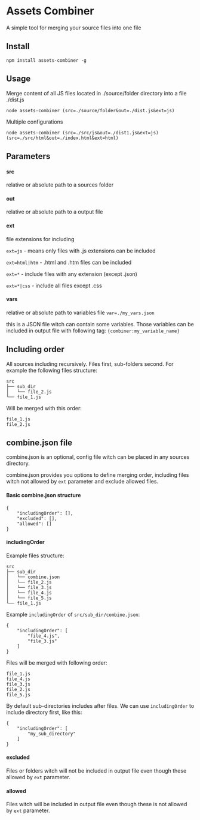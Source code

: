 Assets Combiner
===
A simple tool for merging your source files into one file

Install
---
    npm install assets-combiner -g

Usage
---
Merge content of all JS files located in ./source/folder directory into a file ./dist.js

    node assets-combiner (src=./source/folder&out=./dist.js&ext=js)
    
Multiple configurations

    node assets-combiner (src=./src/js&out=./dist1.js&ext=js) (src=./src/html&out=./index.html&ext=html)
    
Parameters
---
#### src
relative or absolute path to a sources folder

#### out
relative or absolute path to a output file

#### ext
file extensions for including

`ext=js` - means only files with .js extensions can be included

`ext=html|htm` - .html and .htm files can be included

`ext=*` - include files with any extension (except .json)

`ext=*|css` - include all files except .css

#### vars
relative or absolute path to variables file
`var=./my_vars.json`

this is a JSON file witch can contain some variables. Those variables can be included in output file with following tag: `{combiner:my_variable_name}`

Including order
---
All sources including recursively. Files first, sub-folders second. For example the following files structure:

    src
    ├── sub_dir
    │   └── file_2.js
    └── file_1.js
    
Will be merged with this order:

    file_1.js
    file_2.js

combine.json file
---
combine.json is an optional, config file witch can be placed in any sources directory.

combine.json provides you options to define merging order, including files witch not allowed by `ext` parameter and exclude allowed files.

#### Basic combine.json structure

    {
        "includingOrder": [],
        "excluded": [],
        "allowed": []
    }
    
#### includingOrder

Example files structure:

    src
    ├── sub_dir
    │   └── combine.json
    │   └── file_2.js
    │   └── file_3.js
    │   └── file_4.js
    │   └── file_5.js
    └── file_1.js
    
Example `includingOrder` of `src/sub_dir/combine.json`:

    {
        "includingOrder": [
            "file_4.js",
            "file_3.js"
        ]
    }
    
Files will be merged with following order:

    file_1.js
    file_4.js
    file_3.js
    file_2.js
    file_5.js
    
By default sub-directories includes after files. We can use `includingOrder` to include directory first, like this:

    {
        "includingOrder": [
            "my_sub_directory"
        ]
    }
    
#### excluded
Files or folders witch will not be included in output file even though these allowed by `ext` parameter.

#### allowed
Files witch will be included in output file even though these is not allowed by `ext` parameter.
